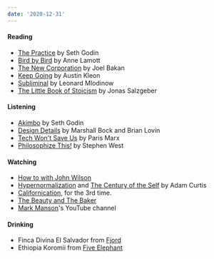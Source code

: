 ```yaml
---
date: '2020-12-31'
---
```


#### Reading

- [The Practice](../books/the-practice) by Seth Godin
- [Bird by Bird](../books/bird-by-bird) by Anne Lamott
- [The New Corporation](../books/the-new-corporation) by Joel Bakan
- [Keep Going](../books/keep-going) by Austin Kleon
- [Subliminal](../books/subliminal) by Leonard Mlodinow
- [The Little Book of Stoicism](../books/the-little-book-of-stoicism) by Jonas Salzgeber

#### Listening

- [Akimbo](https://www.akimbo.link) by Seth Godin
- [Design Details](https://designdetails.fm) by Marshall Bock and Brian Lovin
- [Tech Won't Save Us](https://open.spotify.com/show/3UhsI7s4bkH1FcMZI5u9iD?si=59Oy2qE8Rte4Of8ubbqStw) by Paris Marx
- [Philosophize This!](https://open.spotify.com/show/2Shpxw7dPoxRJCdfFXTWLE?si=o6tPUSh1Tw6rBmLRAL1iVQ) by Stephen West

#### Watching

- [How to with John Wilson](https://www.imdb.com/title/tt10801534/)
- [Hypernormalization](https://www.imdb.com/title/tt6156350/) and [The Century of the Self](https://www.imdb.com/title/tt0432232/?ref_=tt_sims_tt) by Adam Curtis
- [Californication](https://www.imdb.com/title/tt0904208/), for the 3rd time.
- [The Beauty and The Baker](https://www.imdb.com/title/tt0904208/)
- [Mark Manson](https://www.youtube.com/channel/UC0TnW9acNxqeojxXDMbohcA)'s YouTube channel

#### Drinking

- Finca Divina El Salvador from [Fjord](https://fjord-coffee.de)
- Ethiopia Koromii from [Five Elephant](https://www.instagram.com/p/CHCl5w6Fq9j/)
